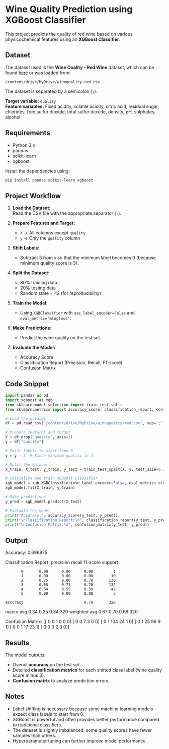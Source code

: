 # Wine Quality Prediction using XGBoost Classifier

This project predicts the quality of red wine based on various physicochemical features using an **XGBoost Classifier**.

## Dataset
The dataset used is the **Wine Quality - Red Wine** dataset, which can be found [here](https://archive.ics.uci.edu/ml/datasets/wine+quality) or was loaded from:
```
/content/drive/MyDrive/winequality-red.csv
```
The dataset is separated by a semicolon (`;`).

**Target variable:** `quality`  
**Feature variables:** Fixed acidity, volatile acidity, citric acid, residual sugar, chlorides, free sulfur dioxide, total sulfur dioxide, density, pH, sulphates, alcohol.

## Requirements
- Python 3.x
- pandas
- scikit-learn
- xgboost

Install the dependencies using:
```bash
pip install pandas scikit-learn xgboost
```

## Project Workflow

1. **Load the Dataset:**  
   Read the CSV file with the appropriate separator (`;`).

2. **Prepare Features and Target:**
   - `X` → All columns except `quality`
   - `y` → Only the `quality` column

3. **Shift Labels:**
   - Subtract 3 from `y` so that the minimum label becomes 0 (because minimum quality score is 3).

4. **Split the Dataset:**
   - 80% training data
   - 20% testing data
   - Random state = 42 (for reproducibility)

5. **Train the Model:**
   - Using `XGBClassifier` with `use_label_encoder=False` and `eval_metric='mlogloss'`.

6. **Make Predictions:**
   - Predict the wine quality on the test set.

7. **Evaluate the Model:**
   - Accuracy Score
   - Classification Report (Precision, Recall, F1-score)
   - Confusion Matrix

## Code Snippet
```python
import pandas as pd
import xgboost as xgb
from sklearn.model_selection import train_test_split
from sklearn.metrics import accuracy_score, classification_report, confusion_matrix

# Load the dataset
df = pd.read_csv("/content/drive/MyDrive/winequality-red.csv", sep=';')

# Prepare features and target
X = df.drop("quality", axis=1)
y = df["quality"]

# Shift labels to start from 0
y = y - 3  # Since minimum quality is 3

# Split the dataset
X_train, X_test, y_train, y_test = train_test_split(X, y, test_size=0.2, random_state=42)

# Initialize and train XGBoost classifier
xgb_model = xgb.XGBClassifier(use_label_encoder=False, eval_metric='mlogloss', random_state=42)
xgb_model.fit(X_train, y_train)

# Make predictions
y_pred = xgb_model.predict(X_test)

# Evaluate the model
print("Accuracy:", accuracy_score(y_test, y_pred))
print("\nClassification Report:\n", classification_report(y_test, y_pred))
print("\nConfusion Matrix:\n", confusion_matrix(y_test, y_pred))
```
## Output 
Accuracy: 0.696875

Classification Report:
               precision    recall  f1-score   support

           0       0.00      0.00      0.00         1
           1       0.00      0.00      0.00        10
           2       0.75      0.80      0.78       130
           3       0.68      0.73      0.70       132
           4       0.64      0.55      0.59        42
           5       0.00      0.00      0.00         5

    accuracy                           0.70       320
   macro avg       0.34      0.35      0.34       320
weighted avg       0.67      0.70      0.68       320


Confusion Matrix:
 [[  0   0   1   0   0   0]
 [  0   0   7   3   0   0]
 [  0   1 104  24   1   0]
 [  0   1  25  96   9   1]
 [  0   0   1  17  23   1]
 [  0   0   0   2   3   0]]

## Results
The model outputs:
- Overall **accuracy** on the test set.
- Detailed **classification metrics** for each shifted class label (wine quality score minus 3).
- **Confusion matrix** to analyze prediction errors.

## Notes
- Label shifting is necessary because some machine learning models expect class labels to start from 0.
- XGBoost is powerful and often provides better performance compared to traditional classifiers.
- The dataset is slightly imbalanced; some quality scores have fewer samples than others.
- Hyperparameter tuning can further improve model performance.

